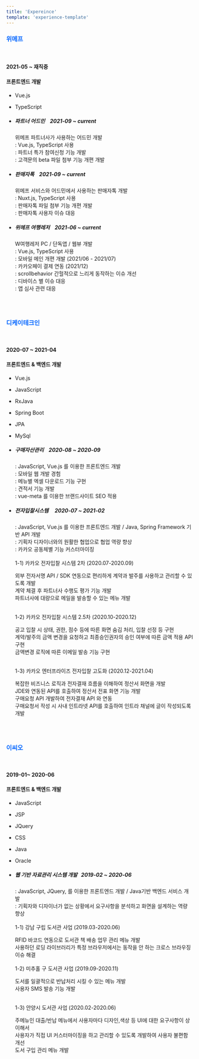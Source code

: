 ```yaml
---
title: 'Expereince' 
template: 'experience-template'
---
```


### <span style="color:#0064FF">위메프</span>
<br/>

#### 2021-05 ~ 재직중

#### 프론트엔드 개발

*   Vue.js
*   TypeScript

*   ##### 파트너 어드민  &nbsp;&nbsp;&nbsp;2021-09 ~ current 
    
    위메프 파트너사가 사용하는 어드민 개발  
    : Vue.js, TypeScript 사용  
    : 파트너 특가 참여신청 기능 개발  
    : 고객문의 beta 파일 첨부 기능 개편 개발  
    
*   ##### 판매자톡  &nbsp;&nbsp;&nbsp;2021-09 ~ current 
    
    위메프 서비스와 어드민에서 사용하는 판매자톡 개발  
    : Nuxt.js, TypeScript 사용  
    : 판매자톡 파일 첨부 기능 개편 개발  
    : 판매자톡 사용자 이슈 대응  
    
*   ##### 위메프 여행레저 &nbsp;&nbsp;&nbsp;2021-06 ~ current
    
    W여행레저 PC / 단독앱 / 웹뷰 개발  
    : Vue.js, TypeScript 사용  
    : 모바일 메인 개편 개발 (2021/06 - 2021/07)  
    : 카카오페이 결제 연동 (2021/12)  
    : scrollbehavior 간헐적으로 느리게 동작하는 이슈 개선  
    : 디바이스 별 이슈 대응  
    : 앱 심사 관련 대응  
    
<br/> <br/>

### <span style="color:#0064FF">디케이테크인</span>
<br/>

#### 2020-07 ~ 2021-04 
#### 프론트엔드 & 백엔드 개발

*   Vue.js
*   JavaScript
*   RxJava
*   Spring Boot
*   JPA
*   MySql

*   ##### 구매자산관리 &nbsp;&nbsp;&nbsp;2020-08 ~ 2020-09
    
    : JavaScript, Vue.js 를 이용한 프론트엔드 개발  
    : 모바일 웹 개발 경험  
    : 메뉴별 엑셀 다운로드 기능 구현  
    : 견적서 기능 개발  
    : vue-meta 를 이용한 브랜드사이트 SEO 적용  
    
*   ##### 전자입찰시스템 &nbsp;&nbsp;&nbsp; 2020-07 ~ 2021-02
    
    : JavaScript, Vue.js 를 이용한 프론트엔드 개발 / Java, Spring Framework 기반 API 개발  
    : 기획자 디자이너와의 원활한 협업으로 협업 역량 향상  
    : 카카오 공동체별 기능 커스터마이징  
      <br/>
    1-1) 카카오 전자입찰 시스템 2차 (2020.07-2020.09)  
    
    외부 전자서명 API / SDK 연동으로 편리하게 계약과 발주를 사용하고 관리할 수 있도록 개발  
    계약 체결 후 파트너사 수행도 평가 기능 개발  
    파트너사에 대량으로 메일을 발송할 수 있는 메뉴 개발  
      
    <br/>
    1-2) 카카오 전자입찰 시스템 2.5차 (2020.10-2020.12)  
    
    공고 입찰 시 상태, 권한, 점수 등에 따른 화면 숨김 처리, 입찰 선정 등 구현  
    계약/발주의 금액 변경을 요청하고 최종승인권자의 승인 여부에 따른 금액 적용 API 구현  
    금액변경 로직에 따른 이메일 발송 기능 구현  
      
    <br/>
    1-3) 카카오 엔터프라이즈 전자입찰 고도화 (2020.12-2021.04)  
    
    복잡한 비즈니스 로직과 전자결재 흐름을 이해하여 정산서 화면을 개발  
    JDE와 연동된 API를 호출하여 정산서 전표 화면 기능 개발  
    구매요청 API 개발하여 전자결재 API 와 연동  
    구매요청서 작성 시 사내 인트라넷 API를 호출하여 인트라 채널에 글이 작성되도록 개발

<br/><br/>

### <span style="color:#0064FF">이씨오</span>
<br/>

#### 2019-01~ 2020-06
#### 프론트엔드 & 백엔드 개발

*   JavaScript
*   JSP
*   JQuery
*   CSS
*   Java
*   Oracle

*   ##### 웹 기반 자료관리 시스템 개발&nbsp;&nbsp;&nbsp;2019-02 ~ 2020-06
     
    : JavaScript, JQuery, 를 이용한 프론트엔드 개발 / Java기반 백엔드 서비스 개발  
    : 기획자와 디자이너가 없는 상황에서 요구사항을 분석하고 화면을 설계하는 역량 향상  
      <br/>
    1-1) 강남 구립 도서관 사업 (2019.03-2020.06)  
    
    RFID 바코드 연동으로 도서관 책 배송 업무 관리 메뉴 개발  
    사용하던 로딩 라이브러리가 특정 브라우저에서는 동작을 안 하는 크로스 브라우징 이슈 해결  
      <br/>
    1-2) 미추홀 구 도서관 사업 (2019.09-2020.11)  
    
    도서를 일괄적으로 반납처리 시킬 수 있는 메뉴 개발  
    사용자 SMS 발송 기능 개발  
      <br/>
    
    1-3) 안양시 도서관 사업 (2020.02-2020.06)  
    
    주메뉴인 대출/반납 메뉴에서 사용자마다 디자인,색상 등 UI에 대한 요구사항이 상이해서  
    사용자가 직접 UI 커스터마이징을 하고 관리할 수 있도록 개발하여 사용자 불편함 개선  
    도서 구입 관리 메뉴 개발